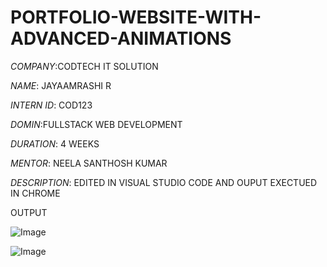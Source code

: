 # PORTFOLIO-WEBSITE-WITH-ADVANCED-ANIMATIONS

*COMPANY*:CODTECH IT SOLUTION

*NAME*: JAYAAMRASHI R

*INTERN ID*: COD123

*DOMIN*:FULLSTACK WEB DEVELOPMENT

*DURATION*: 4 WEEKS

*MENTOR*: NEELA SANTHOSH KUMAR

*DESCRIPTION*: EDITED IN VISUAL STUDIO CODE AND OUPUT EXECTUED IN CHROME

OUTPUT

![Image](https://github.com/user-attachments/assets/d2b7ae58-1d59-4676-accb-ebac671272fe)

![Image](https://github.com/user-attachments/assets/29c7381c-2994-4a73-a516-e22e2062f37c)
